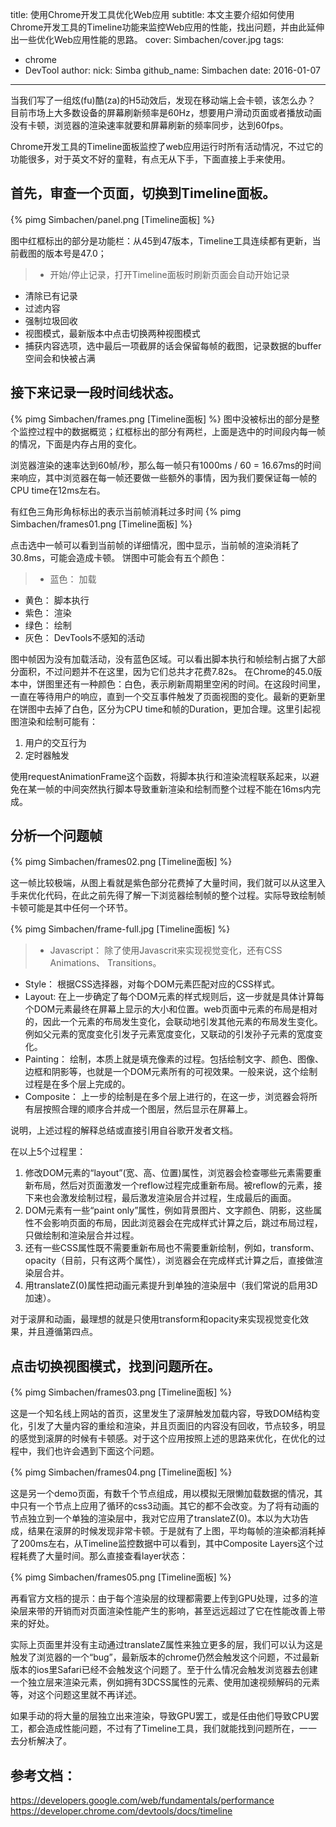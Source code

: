 title: 使用Chrome开发工具优化Web应用
subtitle: 本文主要介绍如何使用Chrome开发工具的Timeline功能来监控Web应用的性能，找出问题，并由此延伸出一些优化Web应用性能的思路。
cover: Simbachen/cover.jpg
tags:
  - chrome
  - DevTool
author:
  nick: Simba
  github_name: Simbachen
date: 2016-01-07 
---

当我们写了一组炫(fu)酷(za)的H5动效后，发现在移动端上会卡顿，该怎么办？
目前市场上大多数设备的屏幕刷新频率是60Hz，想要用户滑动页面或者播放动画没有卡顿，浏览器的渲染速率就要和屏幕刷新的频率同步，达到60fps。

Chrome开发工具的Timeline面板监控了web应用运行时所有活动情况，不过它的功能很多，对于英文不好的童鞋，有点无从下手，下面直接上手来使用。

## 首先，审查一个页面，切换到Timeline面板。
{% pimg Simbachen/panel.png [Timeline面板] %}

图中红框标出的部分是功能栏：从45到47版本，Timeline工具连续都有更新，当前截图的版本号是47.0；

>* 开始/停止记录，打开Timeline面板时刷新页面会自动开始记录
* 清除已有记录
* 过滤内容
* 强制垃圾回收
* 视图模式，最新版本中点击切换两种视图模式
* 捕获内容选项，选中最后一项截屏的话会保留每帧的截图，记录数据的buffer空间会和快被占满

## 接下来记录一段时间线状态。

{% pimg Simbachen/frames.png [Timeline面板] %}
图中没被标出的部分是整个监控过程中的数据概览；红框标出的部分有两栏，上面是选中的时间段内每一帧的情况，下面是内存占用的变化。

浏览器渲染的速率达到60帧/秒，那么每一帧只有1000ms / 60 = 16.67ms的时间来响应，其中浏览器在每一帧还要做一些额外的事情，因为我们要保证每一帧的CPU time在12ms左右。

有红色三角形角标标出的表示当前帧消耗过多时间
{% pimg Simbachen/frames01.png [Timeline面板] %}

点击选中一帧可以看到当前帧的详细情况，图中显示，当前帧的渲染消耗了30.8ms，可能会造成卡顿。
饼图中可能会有五个颜色：

>* 蓝色： 加载
* 黄色： 脚本执行
* 紫色： 渲染
* 绿色： 绘制
* 灰色： DevTools不感知的活动

图中帧因为没有加载活动，没有蓝色区域。可以看出脚本执行和帧绘制占据了大部分面积，不过问题并不在这里，因为它们总共才花费7.82s。
在Chrome的45.0版本中，饼图里还有一种颜色：白色，表示刷新周期里空闲的时间。在这段时间里，一直在等待用户的响应，直到一个交互事件触发了页面视图的变化。最新的更新里在饼图中去掉了白色，区分为CPU time和帧的Duration，更加合理。这里引起视图渲染和绘制可能有：
1. 用户的交互行为
2. 定时器触发

使用requestAnimationFrame这个函数，将脚本执行和渲染流程联系起来，以避免在某一帧的中间突然执行脚本导致重新渲染和绘制而整个过程不能在16ms内完成。


## 分析一个问题帧
{% pimg Simbachen/frames02.png [Timeline面板] %}

这一帧比较极端，从图上看就是紫色部分花费掉了大量时间，我们就可以从这里入手来优化代码，在此之前先得了解一下浏览器绘制帧的整个过程。实际导致绘制帧卡顿可能是其中任何一个环节。


{% pimg Simbachen/frame-full.jpg [Timeline面板] %}

>* Javascript： 除了使用Javascrit来实现视觉变化，还有CSS Animations、 Transitions。
* Style： 根据CSS选择器，对每个DOM元素匹配对应的CSS样式。
* Layout: 在上一步确定了每个DOM元素的样式规则后，这一步就是具体计算每个DOM元素最终在屏幕上显示的大小和位置。web页面中元素的布局是相对的，因此一个元素的布局发生变化，会联动地引发其他元素的布局发生变化。例如父元素的宽度变化引发子元素宽度变化，又联动的引发孙子元素的宽度变化。
* Painting： 绘制，本质上就是填充像素的过程。包括绘制文字、颜色、图像、边框和阴影等，也就是一个DOM元素所有的可视效果。一般来说，这个绘制过程是在多个层上完成的。
* Composite： 上一步的绘制是在多个层上进行的，在这一步，浏览器会将所有层按照合理的顺序合并成一个图层，然后显示在屏幕上。


说明，上述过程的解释总结或直接引用自谷歌开发者文档。

在以上5个过程里：

1. 修改DOM元素的“layout”(宽、高、位置)属性，浏览器会检查哪些元素需要重新布局，然后对页面激发一个reflow过程完成重新布局。被reflow的元素，接下来也会激发绘制过程，最后激发渲染层合并过程，生成最后的画面。
2. DOM元素有一些“paint only”属性，例如背景图片、文字颜色、阴影，这些属性不会影响页面的布局，因此浏览器会在完成样式计算之后，跳过布局过程，只做绘制和渲染层合并过程。
3. 还有一些CSS属性既不需要重新布局也不需要重新绘制，例如，transform、opacity（目前，只有这两个属性），浏览器会在完成样式计算之后，直接做渲染层合并。
4. 用translateZ(0)属性把动画元素提升到单独的渲染层中（我们常说的启用3D加速）。

对于滚屏和动画，最理想的就是只使用transform和opacity来实现视觉变化效果，并且遵循第四点。


## 点击切换视图模式，找到问题所在。

{% pimg Simbachen/frames03.png [Timeline面板] %}

这是一个知名线上网站的首页，这里发生了滚屏触发加载内容，导致DOM结构变化，引发了大量内容的重绘和渲染，并且页面旧的内容没有回收，节点较多，明显的感觉到滚屏的时候有卡顿感。对于这个应用按照上述的思路来优化，在优化的过程中，我们也许会遇到下面这个问题。

{% pimg Simbachen/frames04.png [Timeline面板] %}

这是另一个demo页面，有数千个节点组成，用以模拟无限懒加载数据的情况，其中只有一个节点上应用了循环的css3动画。其它的都不会改变。为了将有动画的节点独立到一个单独的渲染层中，我对它应用了translateZ(0)。本以为大功告成，结果在滚屏的时候发现非常卡顿。于是就有了上图，平均每帧的渲染都消耗掉了200ms左右，从Timeline监控数据中可以看到，其中Composite Layers这个过程耗费了大量时间。那么直接查看layer状态：

{% pimg Simbachen/frames05.png [Timeline面板] %}

再看官方文档的提示：由于每个渲染层的纹理都需要上传到GPU处理，过多的渲染层来带的开销而对页面渲染性能产生的影响，甚至远远超过了它在性能改善上带来的好处。

实际上页面里并没有主动通过translateZ属性来独立更多的层，我们可以认为这是触发了浏览器的一个“bug”，最新版本的chrome仍然会触发这个问题，不过最新版本的ios里Safari已经不会触发这个问题了。至于什么情况会触发浏览器去创建一个独立层来渲染元素，例如拥有3DCSS属性的元素、使用加速视频解码的元素等，对这个问题这里就不再详述。

如果手动的将大量的层独立出来渲染，导致GPU罢工，或是任由他们导致CPU罢工，都会造成性能问题，不过有了Timeline工具，我们就能找到问题所在，一一去分析解决了。





## 参考文档：
https://developers.google.com/web/fundamentals/performance
https://developer.chrome.com/devtools/docs/timeline










